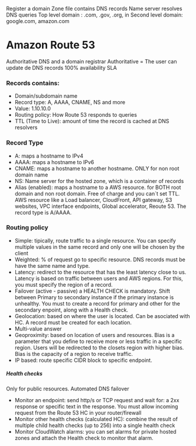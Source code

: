 
Register a domain
Zone file contains DNS records
Name server resolves DNS queries
Top level domain : .com, .gov, .org, in
Second level domain: google.com, amazon.com

# Amazon Route 53
Authoritative DNS and a domain registrar
Authoritative = The user can update de DNS records
100% availability SLA

### Records contains:
- Domain/subdomain name
- Record type: A, AAAA, CNAME, NS and more
- Value: 1.10.10.0
- Routing policy: How Route 53 responds to queries
- TTL (Time to Live): amount of time the record is cached at DNS resolvers

### Record Type
- A: maps a hostname to IPv4
- AAAA: maps a hostname to IPv6
- CNAME: maps a hostname to another hostname. ONLY for non root domain name
- NS: Name server for the hosted zone, which is a container of records
- Alias (enabled): maps a hostname to a AWS resource. for BOTH root domain and non root domain. Free of charge and you can´t set TTL. AWS resource like a Load balancer, CloudFront, API gateway, S3 websites, VPC interface endpoints, Global accelerator, Reoute 53. The record type is A/AAAA.

### Routing policy
- Simple: tipically, route traffic to a single resource. You can specify multiple values in the same record and only one will be chosen by the client
- Weighted: % of request go to specific resource. DNS records must be have the same name and type.
- Latency: redirect to the resource that has the least latency close to us. Latency is based on traffic between users and AWS regions. For this, you must specify the region of a record. 
- Failover (active - passive) a HEALTH CHECK is mandatory. Shift between Primary to secondary instance if the primary instance is unhealthy. You must to create a record for primary and other for the secondary enpoint, along with a Health check.
- Geolocation: based on where the user is located. Can be asociated with HC. A record must be created for each location.
- Multi-value answer
- Geoproximity: based on location of users and resources. Bias is a parameter that you define to receive more or less traffic in a specific region. Users will be redirected to the closets region with higher bias. Bias is the capacity of a region to receive traffic. 
- IP based: route specific CIDR block to specific endpoint.

##### Health checks
Only for public resources. Automated DNS failover
- Monitor an endpoint: send http/s or TCP request and wait for: a 2xx response or specific text in the response. You must allow incoming request from the Route 53 HC  in your router/firewall
- Monitor other health checks (calculated HC): combine the result of multiple child health checks (up to 256) into a single health check
- Monitor CloudWatch alarms: you can set alarms for private hosted zones and attach the Health check to monitor that alarm.

